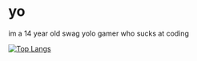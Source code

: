 # yo
im a 14 year old swag yolo gamer who sucks at coding

[![Top Langs](https://github-readme-stats.vercel.app/api/top-langs/?username=SovietUfo&theme=synthwave)](https://github.com/anuraghazra/github-readme-stats)
